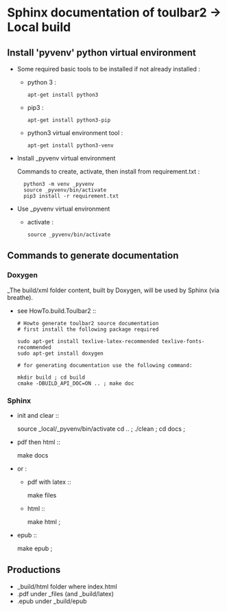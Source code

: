# Sphinx documentation of toulbar2 -> Local build

## Install 'pyvenv' python virtual environment

- Some required basic tools to be installed if not already installed :

  - python 3 :

        apt-get install python3

  - pip3 :

        apt-get install python3-pip

  - python3 virtual environment tool :

        apt-get install python3-venv

- Install _pyvenv virtual environment

  Commands to create, activate, then install from requirement.txt :

        python3 -m venv _pyvenv
        source _pyvenv/bin/activate
        pip3 install -r requirement.txt

- Use _pyvenv virtual environment

  - activate :

        source _pyvenv/bin/activate

## Commands to generate documentation

### Doxygen

_The build/xml folder content, built by Doxygen, will be used by Sphinx
(via breathe).

- see HowTo.build.Toulbar2 ::

      # Howto generate toulbar2 source documentation
      # first install the following package required

      sudo apt-get install texlive-latex-recommended texlive-fonts-recommended
      sudo apt-get install doxygen

      # for generating documentation use the following command:

      mkdir build ; cd build
      cmake -DBUILD_API_DOC=ON .. ; make doc

### Sphinx

- init and clear ::

    source _local/_pyvenv/bin/activate
    cd .. ; ./clean ; cd docs ;

- pdf then html ::

    make docs

- or : 

  - pdf with latex ::

      make files

  - html ::

      make html ;

- epub ::

    make epub ;

## Productions
    
- _build/html folder where index.html
- .pdf under _files (and _build/latex)
- .epub under _build/epub


